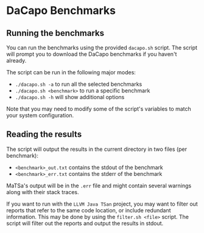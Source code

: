 # DaCapo Benchmarks

## Running the benchmarks

You can run the benchmarks using the provided `dacapo.sh` script. The script will prompt you to download the DaCapo benchmarks if you haven't already.

The script can be run in the following major modes:
- `./dacapo.sh -a` to run all the selected benchmarks
- `./dacapo.sh <benchmark>` to run a specific benchmark
- `./dacapo.sh -h` will show additional options

Note that you may need to modify some of the script's variables to match your system configuration.

## Reading the results

The script will output the results in the current directory in two files (per benchmark):
- `<benchmark>_out.txt` contains the stdout of the benchmark
- `<benchmark>_err.txt` contains the stderr of the benchmark

MaTSa's output will be in the `.err` file and might contain several warnings along with their stack traces.

If you want to run with the `LLVM Java TSan` project, you may want to filter out reports that refer to the same code location, or include redundant information. This may be done by using the `filter.sh <file>` script. The script will filter out the reports and output the results in stdout.